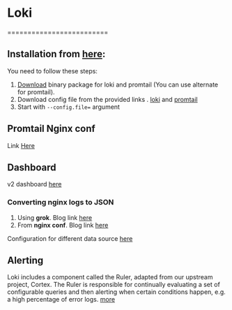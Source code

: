 # Loki

=========================

## Installation from [here](https://grafana.com/docs/loki/latest/installation/):

You need to follow these steps:

1. [Download](https://github.com/grafana/loki/releases/) binary package for loki and promtail (You can use alternate for promtail).
2. Download config file from the provided links . [loki](https://raw.githubusercontent.com/grafana/loki/master/cmd/loki/loki-local-config.yaml) and [promtail](https://raw.githubusercontent.com/grafana/loki/master/cmd/promtail/promtail-local-config.yaml)
3. Start with `--config.file=` argument

## Promtail Nginx conf

Link [Here](https://sbcode.net/grafana/nginx-promtail/)


## Dashboard

v2 dashboard [here](https://grafana.com/grafana/dashboards/12559)

### Converting nginx logs to JSON

1. Using **grok**. Blog link [here](https://medium.com/bolt-labs/using-json-for-nginx-log-format-793743064fc4)
2. From **nginx conf**. Blog link [here](http://www.continualintegration.com/miscellaneous-articles/how-do-you-get-nginx-logs-to-be-in-json-format/)

Configuration for different data source [here](https://grafana.com/docs/loki/latest/configuration/examples/)

## Alerting

Loki includes a component called the Ruler, adapted from our upstream project, Cortex. The Ruler is responsible for continually evaluating a set of configurable queries and then alerting when certain conditions happen, e.g. a high percentage of error logs. [more](https://grafana.com/docs/loki/latest/alerting/)

